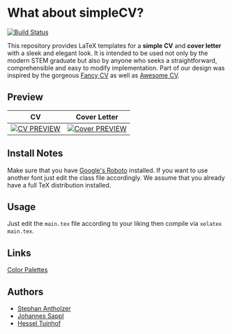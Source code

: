 # What about simpleCV?

[![Build Status](https://travis-ci.com/hesseltuinhof/simpleCV.svg?branch=master)](https://travis-ci.com/hesseltuinhof/simpleCV)

This repository provides LaTeX templates for a **simple CV** and **cover letter** with a sleek and
elegant look. It is intended to be used not only by the modern STEM graduate but also by anyone who
seeks a straightforward, comprehensible and easy to modify implementation. Part of our design was
inspired by the gorgeous [Fancy CV](https://www.sharelatex.com/templates/cv-or-resume/fancy-cv) as
well as [Awesome CV](https://github.com/posquit0/Awesome-CV).

## Preview
| CV | Cover Letter |
|:---:|:---:|
|[![CV PREVIEW](https://github.com/hesseltuinhof/simpleCV/blob/assets/cv.png?raw=True)](https://github.com/hesseltuinhof/simpleCV/blob/assets/cv.pdf?raw=True) | [![Cover PREVIEW](https://github.com/hesseltuinhof/simpleCV/blob/assets/cover.png?raw=True)](https://github.com/hesseltuinhof/simpleCV/blob/assets/cover.pdf?raw=True)

## Install Notes
Make sure that you have [Google's Roboto](https://github.com/google/roboto) installed. If you want
to use another font just edit the class file accordingly. We assume that you already have a full TeX
distribution installed.

## Usage
Just edit the `main.tex` file according to your liking then compile via `xelatex main.tex`.

## Links
[Color Palettes](https://coolors.co/)

## Authors
* [Stephan Antholzer](https://github.com/antholzer)
* [Johannes Sappl](https://github.com/jsappl)
* [Hessel Tuinhof](https://github.com/hesseltuinhof)
